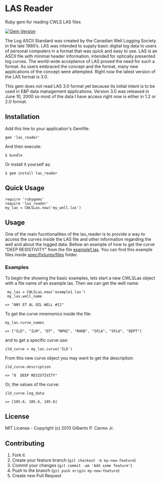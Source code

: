 # LAS Reader

Ruby gem for reading CWLS LAS files

[<img src="https://badge.fury.io/rb/las_reader.png" alt="Gem Version" />](http://badge.fury.io/rb/las_reader)

The Log ASCII Standard was created by the Canadian Well Logging Society in the late 1980’s. LAS was intended to supply basic digital log data to users of personal computers in a format that was quick and easy to use. LAS is an ASCII file with minimal header information, intended for optically presented log curves.  The world-wide acceptance of LAS proved the need for such a format. As users embraced the concept and the format, many new applications of the concept were attempted. Right now the latest version of the LAS format is 3.0. 

This gem does not read LAS 3.0 format yet because its initial intent is to be used in E&P data management applications.  Version 3.0 was released in June 10, 2000 so most of the data I have access right now is either in 1.2 or 2.0 format. 

## Installation

Add this line to your application's Gemfile:

    gem 'las_reader'

And then execute:

    $ bundle

Or install it yourself as:

    $ gem install las_reader

## Quick Usage
    
    require 'rubygems'
    require 'las_reader'
    my_las = CWLSLas.new('my_well.las')

## Usage

One of the main fucntionalities of the las_reader is to provide a way to access the curves inside the LAS file and other information regarding the well and about the logged data. Bellow an example of how to get the curve "DEEP RESISTIVITY" from the file [example1.las](https://github.com/gpcarmo/cwls-las-reader/blob/master/spec/fixtures/files/example1.las). You can find this example files inside [spec/fixtures/files](https://github.com/gpcarmo/cwls-las-reader/tree/master/spec/fixtures/files) folder.

### Examples

To begin the showing the basic examples, lets start a new CWLSLas object with a file name of an example las. Then we can get the well name:

     my_las = CWLSLas.new('example1.las')
     my_las.well_name
 
    => "ANY ET AL OIL WELL #12"
    

To get the curve mnemonics inside the file:

    my_las.curve_names
    
    => ["ILD", "ILM", "DT", "NPHI", "RHOB", "SFLA", "SFLU", "DEPT"] 

and to get a specific curve use:

    ild_curve = my_las.curve('ILD')


From this new curve object you may want to get the description:

    ild_curve.description

    => "8  DEEP RESISTIVITY"

Or, the values of the curve:

    ild_curve.log_data
    
    => [105.6, 105.6, 105.6]

## License
MIT License - Copyright (c) 2013 Gilberto P. Carmo Jr.


## Contributing

1. Fork it
2. Create your feature branch (`git checkout -b my-new-feature`)
3. Commit your changes (`git commit -am 'Add some feature'`)
4. Push to the branch (`git push origin my-new-feature`)
5. Create new Pull Request
